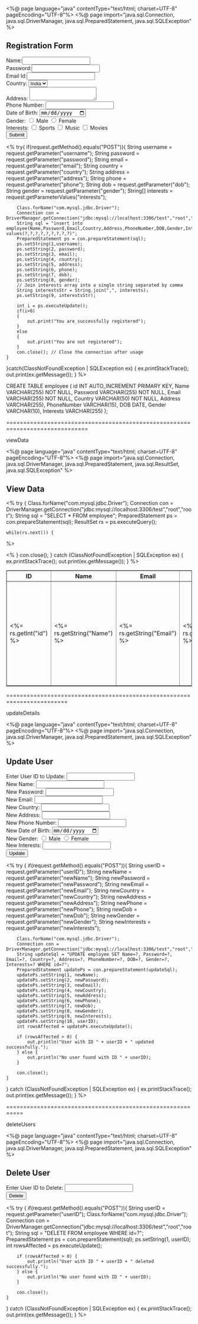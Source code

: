 <%@ page language="java" contentType="text/html; charset=UTF-8"
    pageEncoding="UTF-8"%>
<%@ page import="java.sql.Connection, java.sql.DriverManager, java.sql.PreparedStatement, java.sql.SQLException" %>

<!DOCTYPE html>
<html>
<head>
<meta charset="UTF-8">
<title>Registration</title>
</head>
<body>
<h2>Registration Form</h2>
    <form method="post">
Name:<input type="text" name="username" required/><br/>
Password:<input type="password" name="password" required/><br/>
Email Id:<input type="email" name="email" required/><br/>
Country: <select name="country" required>
<option value="india">India</option>
<option value="usa">USA</option>
<option value="uk">UK</option>
</select> <br/>
Address: <textarea name="address" required></textarea><br/>
Phone Number: <input type="tel" name="phone" pattern="[0-9]{10}" required/><br/>
Date of Birth: <input type="date" name="dob" required/><br/>
Gender: 
<input type="radio" name="gender" value="male" required/> Male
<input type="radio" name="gender" value="female" required/> Female<br/>
Interests: 
<input type="checkbox" name="interests" value="sports" required/> Sports
<input type="checkbox" name="interests" value="music" required/> Music
<input type="checkbox" name="interests" value="movies" required/> Movies
<br/>
<input type="submit" value="Submit"/>
</form>

<%
try{
    if(request.getMethod().equals("POST")){
        String username = request.getParameter("username");
        String password = request.getParameter("password");
        String email = request.getParameter("email");
        String country = request.getParameter("country");
        String address = request.getParameter("address");
        String phone = request.getParameter("phone");
        String dob = request.getParameter("dob");
        String gender = request.getParameter("gender");
        String[] interests = request.getParameterValues("interests");
       
        Class.forName("com.mysql.jdbc.Driver");
        Connection con = DriverManager.getConnection("jdbc:mysql://localhost:3306/test","root","root");
        String sql = "insert into employee(Name,Password,Email,Country,Address,PhoneNumber,DOB,Gender,Interests) values(?,?,?,?,?,?,?,?,?)";
        PreparedStatement ps = con.prepareStatement(sql);
        ps.setString(1,username);
        ps.setString(2, password);
        ps.setString(3, email);
        ps.setString(4, country);
        ps.setString(5, address);
        ps.setString(6, phone);
        ps.setString(7, dob);
        ps.setString(8, gender);
        // Join interests array into a single string separated by comma
        String interestsStr = String.join(",", interests);
        ps.setString(9, interestsStr);
       
        int i = ps.executeUpdate();
        if(i>0)
        {
            out.print("You are successfully registered");
        }
        else
        {
            out.print("You are not registered");
        }
        con.close(); // Close the connection after usage
    }
}catch(ClassNotFoundException | SQLException ex)
{
    ex.printStackTrace();
    out.print(ex.getMessage());
}
%>

</body>
</html>

CREATE TABLE employee (
    id INT AUTO_INCREMENT PRIMARY KEY,
    Name VARCHAR(255) NOT NULL,
    Password VARCHAR(255) NOT NULL,
    Email VARCHAR(255) NOT NULL,
    Country VARCHAR(50) NOT NULL,
    Address VARCHAR(255),
    PhoneNumber VARCHAR(15),
    DOB DATE,
    Gender VARCHAR(10),
    Interests VARCHAR(255)
);


==============================================================================

viewData


<%@ page language="java" contentType="text/html; charset=UTF-8"
    pageEncoding="UTF-8"%>
<%@ page import="java.sql.Connection, java.sql.DriverManager, java.sql.PreparedStatement, java.sql.ResultSet, java.sql.SQLException" %>

<!DOCTYPE html>
<html>
<head>
<meta charset="UTF-8">
<title>View Data</title>
</head>
<body>
<h2>View Data</h2>

<table border="1">
    <tr>
        <th>ID</th>
        <th>Name</th>
        <th>Email</th>
        <th>Country</th>
        <th>Address</th>
        <th>Phone Number</th>
        <th>Date of Birth</th>
        <th>Gender</th>
        <th>Interests</th>
        <th>Actions</th>
    </tr>

<%
try {
    Class.forName("com.mysql.jdbc.Driver");
    Connection con = DriverManager.getConnection("jdbc:mysql://localhost:3306/test","root","root");
    String sql = "SELECT * FROM employee";
    PreparedStatement ps = con.prepareStatement(sql);
    ResultSet rs = ps.executeQuery();

    while(rs.next()) {
%>
    <tr>
        <td><%= rs.getInt("id") %></td>
        <td><%= rs.getString("Name") %></td>
        <td><%= rs.getString("Email") %></td>
        <td><%= rs.getString("Country") %></td>
        <td><%= rs.getString("Address") %></td>
        <td><%= rs.getString("PhoneNumber") %></td>
        <td><%= rs.getString("DOB") %></td>
        <td><%= rs.getString("Gender") %></td>
        <td><%= rs.getString("Interests") %></td>
        <td>
            <form action="updateUser.jsp" method="post">
                <input type="hidden" name="userID" value="<%= rs.getInt("id") %>">
                <input type="submit" value="Update">
            </form>
            <form action="deleteUser.jsp" method="post">
                <input type="hidden" name="userID" value="<%= rs.getInt("id") %>">
                <input type="submit" value="Delete">
            </form>
        </td>
    </tr>
<%
    }
    con.close();
} catch (ClassNotFoundException | SQLException ex) {
    ex.printStackTrace();
    out.print(ex.getMessage());
}
%>

</table>

</body>
</html>

========================================================================

updateDetails


<%@ page language="java" contentType="text/html; charset=UTF-8"
    pageEncoding="UTF-8"%>
<%@ page import="java.sql.Connection, java.sql.DriverManager, java.sql.PreparedStatement, java.sql.SQLException" %>

<!DOCTYPE html>
<html>
<head>
<meta charset="UTF-8">
<title>Update User</title>
</head>
<body>
<h2>Update User</h2>

<form method="post">
    Enter User ID to Update: <input type="text" name="userID" required/><br/>
    New Name: <input type="text" name="newName"/><br/>
    New Password: <input type="password" name="newPassword"/><br/>
    New Email: <input type="text" name="newEmail"/><br/>
    New Country: <input type="text" name="newCountry"/><br/>
    New Address: <input type="text" name="newAddress"/><br/>
    New Phone Number: <input type="tel" name="newPhone" pattern="[0-9]{10}"/><br/>
    New Date of Birth: <input type="date" name="newDob"/><br/>
    New Gender: <input type="radio" name="newGender" value="male"/> Male
                <input type="radio" name="newGender" value="female"/> Female<br/>
    New Interests: <input type="text" name="newInterests"/><br/>
    <input type="submit" value="Update"/>
</form>

<%
try {
    if(request.getMethod().equals("POST")){
        String userID = request.getParameter("userID");
        String newName = request.getParameter("newName");
        String newPassword = request.getParameter("newPassword");
        String newEmail = request.getParameter("newEmail");
        String newCountry = request.getParameter("newCountry");
        String newAddress = request.getParameter("newAddress");
        String newPhone = request.getParameter("newPhone");
        String newDob = request.getParameter("newDob");
        String newGender = request.getParameter("newGender");
        String newInterests = request.getParameter("newInterests");
        
        Class.forName("com.mysql.jdbc.Driver");
        Connection con = DriverManager.getConnection("jdbc:mysql://localhost:3306/test","root","root");
        String updateSql = "UPDATE employee SET Name=?, Password=?, Email=?, Country=?, Address=?, PhoneNumber=?, DOB=?, Gender=?, Interests=? WHERE id=?";
        PreparedStatement updatePs = con.prepareStatement(updateSql);
        updatePs.setString(1, newName);
        updatePs.setString(2, newPassword);
        updatePs.setString(3, newEmail);
        updatePs.setString(4, newCountry);
        updatePs.setString(5, newAddress);
        updatePs.setString(6, newPhone);
        updatePs.setString(7, newDob);
        updatePs.setString(8, newGender);
        updatePs.setString(9, newInterests);
        updatePs.setString(10, userID);
        int rowsAffected = updatePs.executeUpdate();
        
        if (rowsAffected > 0) {
            out.println("User with ID " + userID + " updated successfully.");
        } else {
            out.println("No user found with ID " + userID);
        }
        
        con.close();
    }
} catch (ClassNotFoundException | SQLException ex) {
    ex.printStackTrace();
    out.print(ex.getMessage());
}
%>

</body>
</html>


===========================================================

deleteUsers


<%@ page language="java" contentType="text/html; charset=UTF-8"
    pageEncoding="UTF-8"%>
<%@ page import="java.sql.Connection, java.sql.DriverManager, java.sql.PreparedStatement, java.sql.SQLException" %>

<!DOCTYPE html>
<html>
<head>
<meta charset="UTF-8">
<title>Delete User</title>
</head>
<body>
<h2>Delete User</h2>

<form method="post">
    Enter User ID to Delete: <input type="text" name="userID" required/><br/>
    <input type="submit" value="Delete"/>
</form>

<%
try {
    if(request.getMethod().equals("POST")){
        String userID = request.getParameter("userID");
        Class.forName("com.mysql.jdbc.Driver");
        Connection con = DriverManager.getConnection("jdbc:mysql://localhost:3306/test","root","root");
        String sql = "DELETE FROM employee WHERE id=?";
        PreparedStatement ps = con.prepareStatement(sql);
        ps.setString(1, userID);
        int rowsAffected = ps.executeUpdate();
        
        if (rowsAffected > 0) {
            out.println("User with ID " + userID + " deleted successfully.");
        } else {
            out.println("No user found with ID " + userID);
        }
        
        con.close();
    }
} catch (ClassNotFoundException | SQLException ex) {
    ex.printStackTrace();
    out.print(ex.getMessage());
}
%>

</body>
</html>


